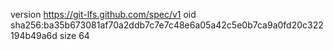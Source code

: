 version https://git-lfs.github.com/spec/v1
oid sha256:ba35b673081af70a2ddb7c7e7c48e6a05a42c5e0b7ca9a0fd20c322194b49a6d
size 64
